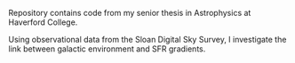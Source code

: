 Repository contains code from my senior thesis in Astrophysics at Haverford College.

Using observational data from the Sloan Digital Sky Survey, I investigate the link between galactic environment and SFR gradients.
